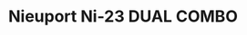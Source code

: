 ---
title: "Nieuport Ni-23  DUAL COMBO"
price: 1650.00 
desc: "PROFIPACK, Nieuport Ni-23  DUAL COMBO, razmera: 1/72"
img_path: "/assets/img/7073.jpg"
brand: AMMO
available: true
special_offer: false
new: false
soon: false
cat: "Plasticne-Makete"
subcat: "PM-EDUARD"
subsubcat: ""
sifra: "7073"
---